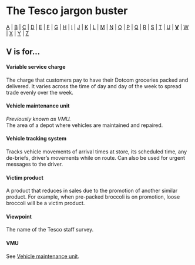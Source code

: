# The Tesco jargon buster

[A](a.md) | [B](b.md) | [C](c.md) | [D](d.md) | [E](e.md) | [F](f.md) | [G](g.md) | [H](h.md) | [I](i.md) | [J](j.md) | [K](k.md) | [L](l.md) | [M](m.md) | [N](n.md) | [O](o.md) | [P](p.md) | [Q](q.md) | [R](r.md) | [S](s.md) | [T](t.md) | [U](u.md) | [**V**](v.md) | [W](w.md) | [X](x.md) | [Y](y.md) | [Z](z.md)

## V is for…

#### Variable service charge
The charge that customers pay to have their Dotcom groceries packed and delivered. It varies across the time of day and day of the week to spread trade evenly over the week.

#### Vehicle maintenance unit
*Previously known as VMU.*  
The area of a depot where vehicles are maintained and repaired.

#### Vehicle tracking system
Tracks vehicle movements of arrival times at store, its scheduled time, any de-briefs, driver’s movements while on route. Can also be used for urgent messages to the driver.

#### Victim product
A product that reduces in sales due to the promotion of another similar product. For example, when pre-packed broccoli is on promotion, loose broccoli will be a victim product.

#### Viewpoint
The name of the Tesco staff survey.

#### VMU
See [Vehicle maintenance unit](#vehicle-maintenance-unit).
